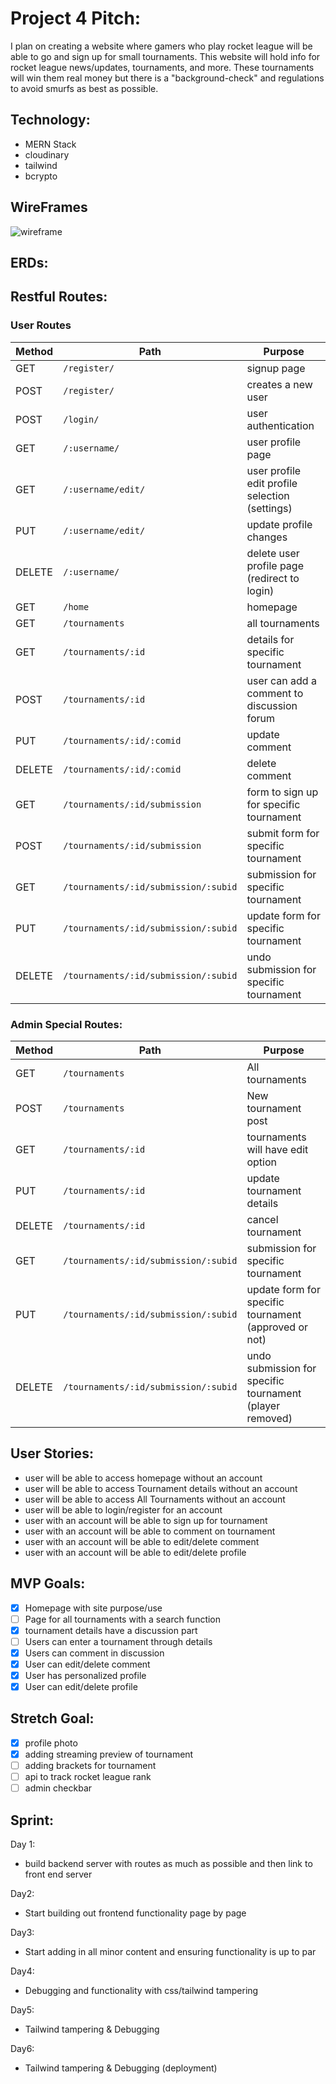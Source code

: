 # Project 4 Pitch:
I plan on creating a website where gamers who play rocket league will be able to go and sign up for small tournaments. This website will hold info for rocket league news/updates, tournaments, and more. These tournaments will win them real money but there is a "background-check" and regulations to avoid smurfs as best as possible. 

## Technology:
- MERN Stack
- cloudinary 
- tailwind
- bcrypto

## WireFrames
![wireframe](./img/WireFrame.png)

## ERDs:
<!-- ![ERDs](./img/ERDs.png) -->

## Restful Routes:

### User Routes
| Method | Path | Purpose |
| ------ | -------------- | -------------------------------- |
| GET | `/register/` | signup page |
| POST | `/register/` | creates a new user |
| POST | `/login/` |  user authentication |
| GET | `/:username/` | user profile page |
| GET | `/:username/edit/` | user profile edit profile selection (settings) |
| PUT | `/:username/edit/` | update profile changes|
| DELETE | `/:username/` | delete user profile page (redirect to login) |
| GET | `/home` | homepage |
| GET | `/tournaments` | all tournaments |
| GET | `/tournaments/:id` | details for specific tournament |
| POST | `/tournaments/:id` | user can add a comment to discussion forum |
| PUT | `/tournaments/:id/:comid` | update comment |
| DELETE | `/tournaments/:id/:comid` | delete comment |
| GET | `/tournaments/:id/submission` | form to sign up for specific tournament |
| POST | `/tournaments/:id/submission` | submit form for specific tournament |
| GET | `/tournaments/:id/submission/:subid` | submission for specific tournament |
| PUT | `/tournaments/:id/submission/:subid` | update form for specific tournament |
| DELETE | `/tournaments/:id/submission/:subid` | undo submission for specific tournament |

### Admin Special Routes:
| Method | Path | Purpose |
| ------ | -------------- | -------------------------------- |
| GET | `/tournaments` | All tournaments |
| POST | `/tournaments` | New tournament post |
| GET | `/tournaments/:id` | tournaments will have edit option |
| PUT | `/tournaments/:id` | update tournament details |
| DELETE | `/tournaments/:id` | cancel tournament |
| GET | `/tournaments/:id/submission/:subid` | submission for specific tournament |
| PUT | `/tournaments/:id/submission/:subid` | update form for specific tournament (approved or not) |
| DELETE | `/tournaments/:id/submission/:subid` | undo submission for specific tournament (player removed) |

## User Stories:
- user will be able to access homepage without an account
- user will be able to access Tournament details without an account
- user will be able to access All Tournaments without an account
- user will be able to login/register for an account
- user with an account will be able to sign up for tournament 
- user with an account will be able to comment on tournament
- user with an account will be able to edit/delete comment
- user with an account will be able to edit/delete profile 

## MVP Goals:
- [x] Homepage with site purpose/use 
- [ ] Page for all tournaments with a search function
- [x] tournament details have a discussion part 
- [ ] Users can enter a tournament through details
- [x] Users can comment in discussion 
- [x] User can edit/delete comment
- [x] User has personalized profile
- [x] User can edit/delete profile

## Stretch Goal:
- [x] profile photo
- [x] adding streaming preview of tournament 
- [ ] adding brackets for tournament
- [ ] api to track rocket league rank 
- [ ] admin checkbar

## Sprint:
Day 1:
- build backend server with routes as much as possible and then link to front end server

Day2:
- Start building out frontend functionality page by page

Day3:
- Start adding in all minor content and ensuring functionality is up to par 

Day4:
- Debugging and functionality with css/tailwind tampering

Day5: 
- Tailwind tampering & Debugging 

Day6: 
- Tailwind tampering & Debugging (deployment) 
